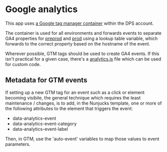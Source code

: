 # Google analytics

This app uses [a Google tag manager container](https://tagmanager.google.com/?authuser=1#/container/accounts/4429862879/containers/95433884/workspaces/20) within the DPS account.

The container is used for all environments and forwards events to separate GA4 properties for [preprod](https://analytics.google.com/analytics/web/?authuser=0#/p328727206/reports/intelligenthome) and [prod](https://analytics.google.com/analytics/web/?authuser=0#/analysis/p328735380/edit/r_8MbmLKTLWdSiHAbnscaQ) using a lookup table variable, which forwards to the correct property based on the hostname of the event.

Wherever possible, GTM tags should be used to create GA4 events. If this isn't practical for a given case, there's a [analytics.js](../assets/js/analytics.js) file which can be used for custom code.

## Metadata for GTM events

If setting up a new GTM tag for an event such as a click or element becoming visibile, the general technique which requires the least maintenance / changes, is to add, in the Nunjucks template, one or more of the following attributes to the element that triggers the event:
- data-analytics-event 
- data-analytics-event-category
- data-analytics-event-label

Then, in GTM, use the 'auto-event' variables to map those values to event parameters.